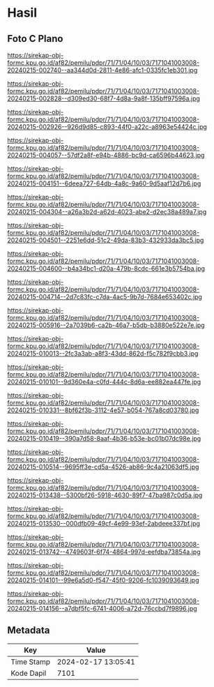 # Hasil

## Foto C Plano

https://sirekap-obj-formc.kpu.go.id/af82/pemilu/pdpr/71/71/04/10/03/7171041003008-20240215-002740--aa344d0d-2811-4e86-afc1-0335fc1eb301.jpg

https://sirekap-obj-formc.kpu.go.id/af82/pemilu/pdpr/71/71/04/10/03/7171041003008-20240215-002828--d309ed30-68f7-4d8a-9a8f-135bff97596a.jpg

https://sirekap-obj-formc.kpu.go.id/af82/pemilu/pdpr/71/71/04/10/03/7171041003008-20240215-002926--926d9d85-c893-44f0-a22c-a8963e54424c.jpg

https://sirekap-obj-formc.kpu.go.id/af82/pemilu/pdpr/71/71/04/10/03/7171041003008-20240215-004057--57df2a8f-e94b-4886-bc9d-ca6596b44623.jpg

https://sirekap-obj-formc.kpu.go.id/af82/pemilu/pdpr/71/71/04/10/03/7171041003008-20240215-004151--6deea727-64db-4a8c-9a60-9d5aaf12d7b6.jpg

https://sirekap-obj-formc.kpu.go.id/af82/pemilu/pdpr/71/71/04/10/03/7171041003008-20240215-004304--a26a3b2d-a62d-4023-abe2-d2ec38a489a7.jpg

https://sirekap-obj-formc.kpu.go.id/af82/pemilu/pdpr/71/71/04/10/03/7171041003008-20240215-004501--2251e6dd-51c2-49da-83b3-432933da3bc5.jpg

https://sirekap-obj-formc.kpu.go.id/af82/pemilu/pdpr/71/71/04/10/03/7171041003008-20240215-004600--b4a34bc1-d20a-479b-8cdc-661e3b5754ba.jpg

https://sirekap-obj-formc.kpu.go.id/af82/pemilu/pdpr/71/71/04/10/03/7171041003008-20240215-004714--2d7c83fc-c7da-4ac5-9b7d-7684e653402c.jpg

https://sirekap-obj-formc.kpu.go.id/af82/pemilu/pdpr/71/71/04/10/03/7171041003008-20240215-005916--2a7039b6-ca2b-46a7-b5db-b3880e522e7e.jpg

https://sirekap-obj-formc.kpu.go.id/af82/pemilu/pdpr/71/71/04/10/03/7171041003008-20240215-010013--2fc3a3ab-a8f3-43dd-862d-f5c782f9cbb3.jpg

https://sirekap-obj-formc.kpu.go.id/af82/pemilu/pdpr/71/71/04/10/03/7171041003008-20240215-010101--9d360e4a-c0fd-444c-8d6a-ee882ea447fe.jpg

https://sirekap-obj-formc.kpu.go.id/af82/pemilu/pdpr/71/71/04/10/03/7171041003008-20240215-010331--8bf62f3b-3112-4e57-b054-767a8cd03780.jpg

https://sirekap-obj-formc.kpu.go.id/af82/pemilu/pdpr/71/71/04/10/03/7171041003008-20240215-010419--390a7d58-8aaf-4b36-b53e-bc01b07dc98e.jpg

https://sirekap-obj-formc.kpu.go.id/af82/pemilu/pdpr/71/71/04/10/03/7171041003008-20240215-010514--9695ff3e-cd5a-4526-ab86-9c4a21063df5.jpg

https://sirekap-obj-formc.kpu.go.id/af82/pemilu/pdpr/71/71/04/10/03/7171041003008-20240215-013438--5300bf26-5918-4630-89f7-47ba987c0d5a.jpg

https://sirekap-obj-formc.kpu.go.id/af82/pemilu/pdpr/71/71/04/10/03/7171041003008-20240215-013530--000dfb09-49cf-4e99-93ef-2abdeee337bf.jpg

https://sirekap-obj-formc.kpu.go.id/af82/pemilu/pdpr/71/71/04/10/03/7171041003008-20240215-013742--4749603f-6f74-4864-997d-eefdba73854a.jpg

https://sirekap-obj-formc.kpu.go.id/af82/pemilu/pdpr/71/71/04/10/03/7171041003008-20240215-014101--99e6a5d0-f547-45f0-9206-fc1039093649.jpg

https://sirekap-obj-formc.kpu.go.id/af82/pemilu/pdpr/71/71/04/10/03/7171041003008-20240215-014156--a7dbf5fc-6741-4006-a72d-76ccbd7f9896.jpg


## Metadata

| Key        | Value               |
| ---------- | ------------------- |
| Time Stamp | 2024-02-17 13:05:41 |
| Kode Dapil | 7101                |



